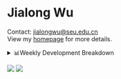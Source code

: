 #  Jialong Wu

Contact: jialongwu@seu.edu.cn<br>
View my [homepage](https://callanwu.github.io/) for more details.

<details><summary>📊Weekly Development Breakdown</summary>

<!--START_SECTION:waka-->

```txt
From: 14 September 2024 - To: 21 September 2024

Total Time: 6 hrs 54 mins

Python       5 hrs 47 mins   █████████████████████░░░░   83.89 %
JSON         22 mins         █▒░░░░░░░░░░░░░░░░░░░░░░░   05.49 %
Text         17 mins         █░░░░░░░░░░░░░░░░░░░░░░░░   04.17 %
TOML         12 mins         ▓░░░░░░░░░░░░░░░░░░░░░░░░   02.96 %
SSH Config   8 mins          ▓░░░░░░░░░░░░░░░░░░░░░░░░   02.10 %
```

<!--END_SECTION:waka-->

[![wakatime](https://wakatime.com/badge/user/c6720b29-9431-4a60-bc9d-e1fb2b6bd65f.svg)](https://wakatime.com/@c6720b29-9431-4a60-bc9d-e1fb2b6bd65f)
</details>

[![](https://img.shields.io/badge/Google%20Scholar-4385FE.svg?&color=d6d6d6&style=flat-square&logo=google-scholar)](https://scholar.google.com/citations?user=6eg2m4YAAAAJ)
![](https://komarev.com/ghpvc/?username=callanwu)

